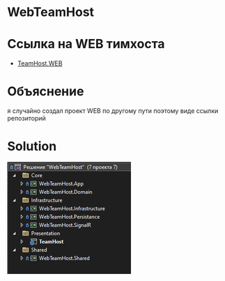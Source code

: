 # WebTeamHost

# Ссылка на WEB тимхоста
- [TeamHost.WEB](https://github.com/foreverestBulat/TeamHost.WEB/tree/master)

# Объяснение
я случайно создал проект WEB по другому пути поэтому виде ссылки репозиторий

# Solution
![Solution](Solution.PNG)